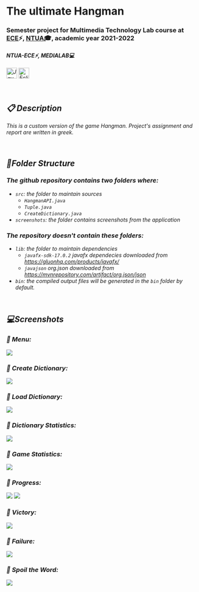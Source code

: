
# **The ultimate Hangman** 

### Semester project for Multimedia Technology Lab course at [ECE](https://www.ece.ntua.gr/en)⚡, [NTUA](https://www.ntua.gr/en)🎓, academic year 2021-2022
<h4><i> NTUA-ECE⚡, MEDIALAB💻<i></h4>

<img alt="Java" src = "https://img.shields.io/badge/Java & Java fx-1136AA?style=for-the-badge&logo=java&logoColor=white" height="28"> <img alt="Eclipse IDE" src = "https://img.shields.io/badge/Eclipse IDE-purple?style=for-the-badge&logo=eclipse&logoColor=white" height="28">

<br>

## **📋 Description**


This is a custom version of the game Hangman. Project's assignment and report are written in greek.

<br>

## **📂Folder Structure**

### The github repository contains two folders where:

- `src`: the folder to maintain sources 
  - `HangmanAPI.java`
  - `Tuple.java`
  - `CreateDictionary.java`
- `screenshots`: the folder contains screenshots from the application

### The repository doesn't contain these folders:

- `lib`: the folder to maintain dependencies 
  - `javafx-sdk-17.0.2` javafx dependecies downloaded from https://gluonhq.com/products/javafx/
  - `javajson` org.json downloaded from https://mvnrepository.com/artifact/org.json/json
- `bin`: the compiled output files will be generated in the `bin` folder by default.

<br>

## **💻Screenshots**

### 🔵 Menu:
<img src ="screenshots\Hangman Menu.png">

### 🔵 Create Dictionary:
<img src ="screenshots\Hangman Create Dictionary.png">

### 🔵 Load Dictionary:
<img src ="screenshots\Hangman Load Dictionary.png">

### 🔵 Dictionary Statistics:
<img src ="screenshots\Hangman Dictionary Statistics.png">

### 🔵 Game Statistics:
<img src ="screenshots\Hangman Game Statistics.png">

### 🔵 Progress:
<img src ="screenshots\Hangman Progress 2.png">
<img src ="screenshots\Hangman Progress 3.png">

### 🔵 Victory:
<img src ="screenshots\Hangman Victory.png">

### 🔵 Failure:
<img src ="screenshots\Hangman Failure.png">

### 🔵 Spoil the Word:
<img src ="screenshots\Hangman Spoil the Word.png">